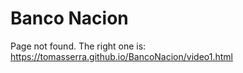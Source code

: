 # Banco Nacion

Page not found. The right one is: <a href="https://tomasserra.github.io/BancoNacion/video1.html">https://tomasserra.github.io/BancoNacion/video1.html</a>

